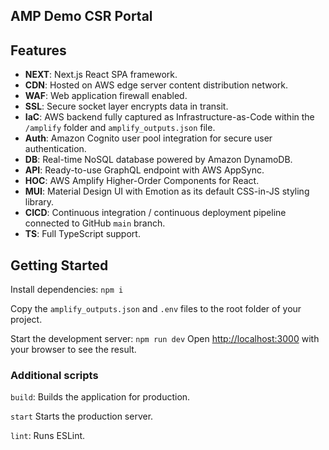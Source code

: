 ## AMP Demo CSR Portal

## Features

- **NEXT**: Next.js React SPA framework.
- **CDN**: Hosted on AWS edge server content distribution network.
- **WAF**: Web application firewall enabled.
- **SSL**: Secure socket layer encrypts data in transit.
- **IaC**: AWS backend fully captured as Infrastructure-as-Code within the `/amplify` folder and `amplify_outputs.json` file.
- **Auth**: Amazon Cognito user pool integration for secure user authentication.
- **DB**: Real-time NoSQL database powered by Amazon DynamoDB.
- **API**: Ready-to-use GraphQL endpoint with AWS AppSync.
- **HOC**: AWS Amplify Higher-Order Components for React.
- **MUI**: Material Design UI with Emotion as its default CSS-in-JS styling library.
- **CICD**: Continuous integration / continuous deployment pipeline connected to GitHub `main` branch.
- **TS**: Full TypeScript support.

## Getting Started

Install dependencies: `npm i`

Copy the `amplify_outputs.json` and `.env` files to the root folder of your project.

Start the development server: `npm run dev` Open [http://localhost:3000](http://localhost:3000) with your browser to see the result.

### Additional scripts

`build`: Builds the application for production.

`start` Starts the production server.

`lint`: Runs ESLint.
